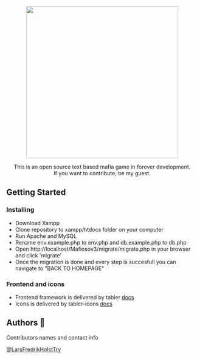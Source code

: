 <p align="center">
  <img width="400" height="auto" src="https://i.imgur.com/Yxxiq3P.png">
</p>

<p align="center">This is an open source text based mafia game in forever development.<br>If you want to contribute, be my guest.</p>


## Getting Started

### Installing

- Download Xampp
- Clone repository to xampp/htdocs folder on your computer
- Run Apache and MySQL
- Rename env.example.php to env.php and db.example.php to db.php
- Open http://localhost/Mafiosov3/migrate/migrate.php in your browser and click 'migrate'
- Once the migration is done and every step is succesfull you can navigate to "BACK TO HOMEPAGE"

### Frontend and icons

- Frontend framework is delivered by tabler [docs](https://preview.tabler.io/docs/index.html)
- Icons is delivered by tabler-icons [docs](https://tabler-icons.io/)

## Authors 🤺

Contributors names and contact info

[@LarsFredrikHolstTry](https://github.com/LarsFredrikHolstTry)
